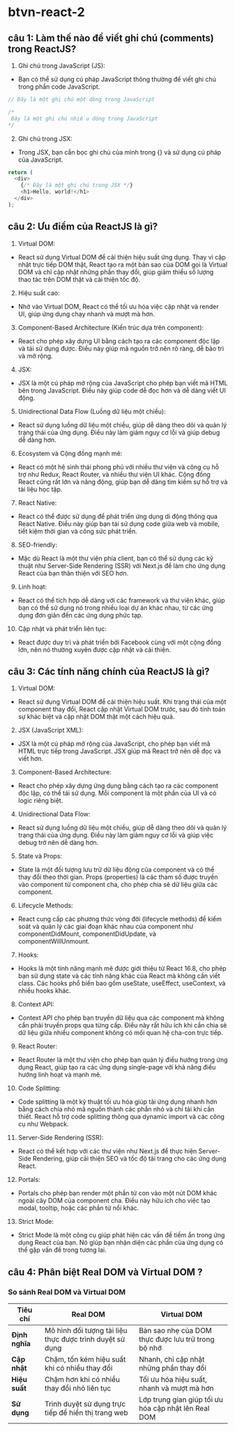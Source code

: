 # btvn-react-2

## câu 1: Làm thế nào để viết ghi chú (comments) trong ReactJS?
1. Ghi chú trong JavaScript (JS):
- Bạn có thể sử dụng cú pháp JavaScript thông thường để viết ghi chú trong phần code JavaScript.
```js
// Đây là một ghi chú một dòng trong JavaScript

/*
 Đây là một ghi chú nhiều dòng trong JavaScript
*/
```
2. Ghi chú trong JSX:
- Trong JSX, bạn cần bọc ghi chú của mình trong {} và sử dụng cú pháp của JavaScript.
```js
return (
  <div>
    {/* Đây là một ghi chú trong JSX */}
    <h1>Hello, world!</h1>
  </div>
);
```
## câu 2: Ưu điểm của ReactJS là gì?
1. Virtual DOM:
- React sử dụng Virtual DOM để cải thiện hiệu suất ứng dụng. Thay vì cập nhật trực tiếp DOM thật, React tạo ra một bản sao của DOM gọi là Virtual DOM và chỉ cập nhật những phần thay đổi, giúp giảm thiểu số lượng thao tác trên DOM thật và cải thiện tốc độ.
2. Hiệu suất cao:
- Nhờ vào Virtual DOM, React có thể tối ưu hóa việc cập nhật và render UI, giúp ứng dụng chạy nhanh và mượt mà hơn.
3. Component-Based Architecture (Kiến trúc dựa trên component):
- React cho phép xây dựng UI bằng cách tạo ra các component độc lập và tái sử dụng được. Điều này giúp mã nguồn trở nên rõ ràng, dễ bảo trì và mở rộng.
4. JSX:
- JSX là một cú pháp mở rộng của JavaScript cho phép bạn viết mã HTML bên trong JavaScript. Điều này giúp code dễ đọc hơn và dễ dàng viết UI động.
5. Unidirectional Data Flow (Luồng dữ liệu một chiều):
- React sử dụng luồng dữ liệu một chiều, giúp dễ dàng theo dõi và quản lý trạng thái của ứng dụng. Điều này làm giảm nguy cơ lỗi và giúp debug dễ dàng hơn.
6. Ecosystem và Cộng đồng mạnh mẽ:
- React có một hệ sinh thái phong phú với nhiều thư viện và công cụ hỗ trợ như Redux, React Router, và nhiều thư viện UI khác. Cộng đồng React cũng rất lớn và năng động, giúp bạn dễ dàng tìm kiếm sự hỗ trợ và tài liệu học tập.
7. React Native:
- React có thể được sử dụng để phát triển ứng dụng di động thông qua React Native. Điều này giúp bạn tái sử dụng code giữa web và mobile, tiết kiệm thời gian và công sức phát triển.
8. SEO-friendly:
- Mặc dù React là một thư viện phía client, bạn có thể sử dụng các kỹ thuật như Server-Side Rendering (SSR) với Next.js để làm cho ứng dụng React của bạn thân thiện với SEO hơn.
9. Linh hoạt:
- React có thể tích hợp dễ dàng với các framework và thư viện khác, giúp bạn có thể sử dụng nó trong nhiều loại dự án khác nhau, từ các ứng dụng đơn giản đến các ứng dụng phức tạp.
10. Cập nhật và phát triển liên tục:
- React được duy trì và phát triển bởi Facebook cùng với một cộng đồng lớn, nên nó thường xuyên được cập nhật và cải thiện.
## câu 3: Các tính năng chính của ReactJS là gì?
1. Virtual DOM:
- React sử dụng Virtual DOM để cải thiện hiệu suất. Khi trạng thái của một component thay đổi, React cập nhật Virtual DOM trước, sau đó tính toán sự khác biệt và cập nhật DOM thật một cách hiệu quả.
2. JSX (JavaScript XML):
- JSX là một cú pháp mở rộng của JavaScript, cho phép bạn viết mã HTML trực tiếp trong JavaScript. JSX giúp mã React trở nên dễ đọc và viết hơn.
3. Component-Based Architecture:
- React cho phép xây dựng ứng dụng bằng cách tạo ra các component độc lập, có thể tái sử dụng. Mỗi component là một phần của UI và có logic riêng biệt.
4. Unidirectional Data Flow:
- React sử dụng luồng dữ liệu một chiều, giúp dễ dàng theo dõi và quản lý trạng thái của ứng dụng. Điều này làm giảm nguy cơ lỗi và giúp việc debug trở nên dễ dàng hơn.
5. State và Props:
- State là một đối tượng lưu trữ dữ liệu động của component và có thể thay đổi theo thời gian.
Props (properties) là các tham số được truyền vào component từ component cha, cho phép chia sẻ dữ liệu giữa các component.
6. Lifecycle Methods:
- React cung cấp các phương thức vòng đời (lifecycle methods) để kiểm soát và quản lý các giai đoạn khác nhau của component như componentDidMount, componentDidUpdate, và componentWillUnmount.
7. Hooks:
- Hooks là một tính năng mạnh mẽ được giới thiệu từ React 16.8, cho phép bạn sử dụng state và các tính năng khác của React mà không cần viết class. Các hooks phổ biến bao gồm useState, useEffect, useContext, và nhiều hooks khác.
8. Context API:
- Context API cho phép bạn truyền dữ liệu qua các component mà không cần phải truyền props qua từng cấp. Điều này rất hữu ích khi cần chia sẻ dữ liệu giữa nhiều component không có mối quan hệ cha-con trực tiếp.
9. React Router:
- React Router là một thư viện cho phép bạn quản lý điều hướng trong ứng dụng React, giúp tạo ra các ứng dụng single-page với khả năng điều hướng linh hoạt và mạnh mẽ.
10. Code Splitting:
- Code splitting là một kỹ thuật tối ưu hóa giúp tải ứng dụng nhanh hơn bằng cách chia nhỏ mã nguồn thành các phần nhỏ và chỉ tải khi cần thiết. React hỗ trợ code splitting thông qua dynamic import và các công cụ như Webpack.
11. Server-Side Rendering (SSR):
- React có thể kết hợp với các thư viện như Next.js để thực hiện Server-Side Rendering, giúp cải thiện SEO và tốc độ tải trang cho các ứng dụng React.
12. Portals:
- Portals cho phép bạn render một phần tử con vào một nút DOM khác ngoài cây DOM của component cha. Điều này hữu ích cho việc tạo modal, tooltip, hoặc các phần tử nổi khác.
13. Strict Mode:
- Strict Mode là một công cụ giúp phát hiện các vấn đề tiềm ẩn trong ứng dụng React của bạn. Nó giúp bạn nhận diện các phần của ứng dụng có thể gặp vấn đề trong tương lai.

## câu 4: Phân biệt Real DOM và Virtual DOM ?
### So sánh Real DOM và Virtual DOM
| Tiêu chí        | Real DOM                                     | Virtual DOM                                   |
|-----------------|----------------------------------------------|----------------------------------------------|
| **Định nghĩa**  | Mô hình đối tượng tài liệu thực được trình duyệt sử dụng | Bản sao nhẹ của DOM thực được lưu trữ trong bộ nhớ |
| **Cập nhật**    | Chậm, tốn kém hiệu suất khi có nhiều thay đổi | Nhanh, chỉ cập nhật những phần thay đổi       |
| **Hiệu suất**   | Chậm hơn khi có nhiều thay đổi nhỏ liên tục   | Tối ưu hóa hiệu suất, nhanh và mượt mà hơn     |
| **Sử dụng**     | Trình duyệt sử dụng trực tiếp để hiển thị trang web | Lớp trung gian giúp tối ưu hóa cập nhật lên Real DOM |

